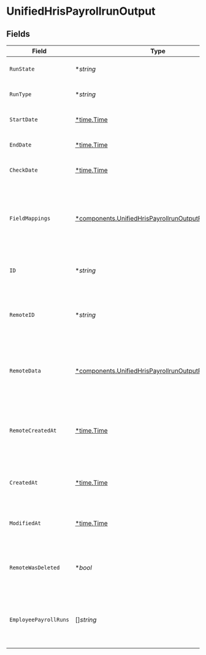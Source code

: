 # UnifiedHrisPayrollrunOutput


## Fields

| Field                                                                                                                       | Type                                                                                                                        | Required                                                                                                                    | Description                                                                                                                 | Example                                                                                                                     |
| --------------------------------------------------------------------------------------------------------------------------- | --------------------------------------------------------------------------------------------------------------------------- | --------------------------------------------------------------------------------------------------------------------------- | --------------------------------------------------------------------------------------------------------------------------- | --------------------------------------------------------------------------------------------------------------------------- |
| `RunState`                                                                                                                  | **string*                                                                                                                   | :heavy_minus_sign:                                                                                                          | The state of the payroll run                                                                                                | PAID                                                                                                                        |
| `RunType`                                                                                                                   | **string*                                                                                                                   | :heavy_minus_sign:                                                                                                          | The type of the payroll run                                                                                                 | REGULAR                                                                                                                     |
| `StartDate`                                                                                                                 | [*time.Time](https://pkg.go.dev/time#Time)                                                                                  | :heavy_minus_sign:                                                                                                          | The start date of the payroll run                                                                                           | 2024-01-01T00:00:00Z                                                                                                        |
| `EndDate`                                                                                                                   | [*time.Time](https://pkg.go.dev/time#Time)                                                                                  | :heavy_minus_sign:                                                                                                          | The end date of the payroll run                                                                                             | 2024-01-15T23:59:59Z                                                                                                        |
| `CheckDate`                                                                                                                 | [*time.Time](https://pkg.go.dev/time#Time)                                                                                  | :heavy_minus_sign:                                                                                                          | The check date of the payroll run                                                                                           | 2024-01-20T00:00:00Z                                                                                                        |
| `FieldMappings`                                                                                                             | [*components.UnifiedHrisPayrollrunOutputFieldMappings](../../models/components/unifiedhrispayrollrunoutputfieldmappings.md) | :heavy_minus_sign:                                                                                                          | The custom field mappings of the object between the remote 3rd party & Panora                                               | {<br/>"custom_field_1": "value1",<br/>"custom_field_2": "value2"<br/>}                                                      |
| `ID`                                                                                                                        | **string*                                                                                                                   | :heavy_minus_sign:                                                                                                          | The UUID of the payroll run record                                                                                          | 801f9ede-c698-4e66-a7fc-48d19eebaa4f                                                                                        |
| `RemoteID`                                                                                                                  | **string*                                                                                                                   | :heavy_minus_sign:                                                                                                          | The remote ID of the payroll run in the context of the 3rd Party                                                            | payroll_run_1234                                                                                                            |
| `RemoteData`                                                                                                                | [*components.UnifiedHrisPayrollrunOutputRemoteData](../../models/components/unifiedhrispayrollrunoutputremotedata.md)       | :heavy_minus_sign:                                                                                                          | The remote data of the payroll run in the context of the 3rd Party                                                          | {<br/>"raw_data": {<br/>"additional_field": "some value"<br/>}<br/>}                                                        |
| `RemoteCreatedAt`                                                                                                           | [*time.Time](https://pkg.go.dev/time#Time)                                                                                  | :heavy_minus_sign:                                                                                                          | The date when the payroll run was created in the 3rd party system                                                           | 2024-10-01T12:00:00Z                                                                                                        |
| `CreatedAt`                                                                                                                 | [*time.Time](https://pkg.go.dev/time#Time)                                                                                  | :heavy_minus_sign:                                                                                                          | The created date of the payroll run record                                                                                  | 2024-10-01T12:00:00Z                                                                                                        |
| `ModifiedAt`                                                                                                                | [*time.Time](https://pkg.go.dev/time#Time)                                                                                  | :heavy_minus_sign:                                                                                                          | The last modified date of the payroll run record                                                                            | 2024-10-01T12:00:00Z                                                                                                        |
| `RemoteWasDeleted`                                                                                                          | **bool*                                                                                                                     | :heavy_minus_sign:                                                                                                          | Indicates if the payroll run was deleted in the remote system                                                               | false                                                                                                                       |
| `EmployeePayrollRuns`                                                                                                       | []*string*                                                                                                                  | :heavy_minus_sign:                                                                                                          | The UUIDs of the employee payroll runs associated with this payroll run                                                     | [<br/>"801f9ede-c698-4e66-a7fc-48d19eebaa4f"<br/>]                                                                          |